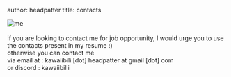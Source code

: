 author: headpatter
title: contacts

![me](http://headpatter.xyz/img/literally_me.jpg) <br /> <br />
if you are looking to contact me for job opportunity, I would urge you to use the contacts present in my resume :)<br/>
otherwise you can contact me <br/>
via email at : kawaiibili \[dot\] headpatter at gmail \[dot\] com <br/>
or discord : kawaiibilli
